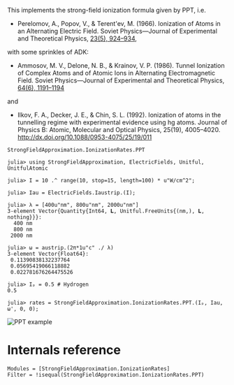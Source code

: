 This implements the strong-field ionization formula given by PPT, i.e.

- Perelomov, A., Popov, V., & Terent'ev, M. (1966). Ionization of
  Atoms in an Alternating Electric Field. Soviet Physics—Journal of
  Experimental and Theoretical Physics, [23(5),
  924–934](http://www.jetp.ac.ru/cgi-bin/e/index/e/23/5/p924?a=list),

with some sprinkles of ADK:

- Ammosov, M. V., Delone, N. B., & Krainov, V. P. (1986). Tunnel
  Ionization of Complex Atoms and of Atomic Ions in Alternating
  Electromagnetic Field. Soviet Physics—Journal of Experimental and
  Theoretical Physics, [64(6),
  1191–1194](http://www.jetp.ac.ru/cgi-bin/e/index/e/64/6/p1191?a=list)

and

- Ilkov, F. A., Decker, J. E., & Chin, S. L. (1992). Ionization of
  atoms in the tunnelling regime with experimental evidence using hg
  atoms. Journal of Physics B: Atomic, Molecular and Optical Physics,
  25(19), 4005–4020. http://dx.doi.org/10.1088/0953-4075/25/19/011


```@docs
StrongFieldApproximation.IonizationRates.PPT
```

```jldoctest
julia> using StrongFieldApproximation, ElectricFields, Unitful, UnitfulAtomic

julia> I = 10 .^ range(10, stop=15, length=100) * u"W/cm^2";

julia> Iau = ElectricFields.Iaustrip.(I);

julia> λ = [400u"nm", 800u"nm", 2000u"nm"]
3-element Vector{Quantity{Int64, 𝐋, Unitful.FreeUnits{(nm,), 𝐋, nothing}}}:
  400 nm
  800 nm
 2000 nm

julia> ω = austrip.(2π*1u"c" ./ λ)
3-element Vector{Float64}:
 0.11390838132237764
 0.05695419066118882
 0.022781676264475526

julia> Iₚ = 0.5 # Hydrogen
0.5

julia> rates = StrongFieldApproximation.IonizationRates.PPT.(Iₚ, Iau, ω', 0, 0);
```

![PPT example](figures/ppt_example.svg)

# Internals reference

```@autodocs
Modules = [StrongFieldApproximation.IonizationRates]
Filter = !isequal(StrongFieldApproximation.IonizationRates.PPT)
```
